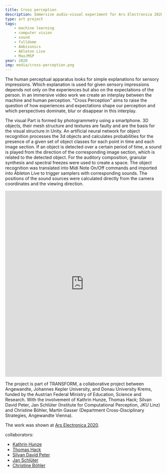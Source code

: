 ```yaml
---
title: Cross perception
description: Immersive audio-visual experiment for Ars Electronica 2020
type: art project
tags:
    - machine learning
    - computer vision
    - sound
    - fulldome
    - Ambisonics
    - Ableton Live
    - Max/MSP
year: 2020
img: media/cross-perception.png
---
```

The human perceptual apparatus looks for simple explanations for sensory impressions. Which explanation is used for given sensory impressions depends not only on the experiences but also on the expectations of the person. In an immersive video work we create an interplay between the machine and human perception. "Cross Perception" aims to raise the question of how experiences and expectations shape our perception and which perspectives dominate, blur or disappear in this interplay.

The visual Part is formed by photogrammetry using a smartphone. 3D objects, their mesh structure and textures are faulty and are the basis for the visual structure in Unity. An artificial neural network for object recognition processes the 3d objects and calculates probabilities for the presence of a given set of object classes for each point in time and each image section. If an object is detected over a certain period of time, a sound is played from the direction of the corresponding image section, which is related to the detected object. For the auditory composition, granular synthesis and spectral freezes were used to create a space. The object recognition was translated into Midi Note On/Off commands and imported into Ableton Live to trigger samplers with corresponding sounds. The positions of the sound sources were calculated directly from the camera coordinates and the viewing direction.


<iframe width="100%" height="600" src="https://www.youtube.com/embed/qkgteg1v610" title="YouTube video player" frameborder="0" allow="accelerometer; autoplay; clipboard-write; encrypted-media; gyroscope; picture-in-picture; web-share" allowfullscreen></iframe>


The project is part of TRANSFORM, a collaborative project between Angewandte, Johannes Kepler University, and Donau University Krems, funded by the Austrian Federal Ministry of Education, Science and Research. With the involvement of Kathrin Hunze, Thomas Hack; Silvan David Peter, Jan Schlüter (Institute for Computational Perception, JKU Linz) and Christine Böhler, Martin Gasser (Department Cross-Disciplinary Strategies, Angewandte Vienna).

The work was shown at [Ars Electronica 2020](https://ars.electronica.art/keplersgardens/en/cross-perception-work/).

collaborators:
- [Kathrin Hunze](https://raumperspektive.com/)
- [Thomas Hack](https://raumperspektive.com/)
- [Silvan David Peter](https://www.jku.at/en/institute-of-computational-perception/about-us/people/silvan-david-peter/)
- [Jan Schlüter](https://www.jku.at/en/institute-of-computational-perception/about-us/people/jan-schlueter/)
- [Christine Böhler](https://www.dieangewandte.at/jart/prj3/angewandte-2016/main.jart?rel=de&content-id=1458930944469&Pe-Id=7479)
